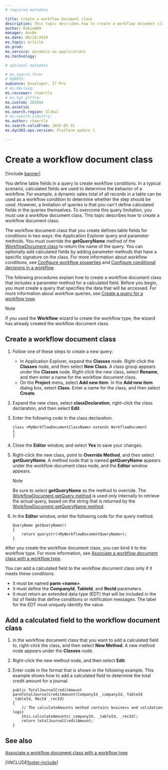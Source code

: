 ```yaml
---
# required metadata

title: Create a workflow document class
description: This topic describes how to create a workflow document class.
author: RobinARH
manager: AnnBe
ms.date: 06/19/2019
ms.topic: article
ms.prod: 
ms.service: dynamics-ax-applications
ms.technology: 

# optional metadata

# ms.search.form: 
# ROBOTS: 
audience: Developer, IT Pro
# ms.devlang: 
ms.reviewer: rhaertle
# ms.tgt_pltfrm: 
ms.custom: 202694
ms.assetid: 
ms.search.region: Global
# ms.search.industry: 
ms.author: rhaertle
ms.search.validFrom: 2016-05-31
ms.dyn365.ops.version: Platform update 1

---
```


# Create a workflow document class

[!include [banner](../includes/banner.md)]

You define table fields in a query to create workflow conditions. In a typical scenario, calculated fields are used to determine the behavior of a workflow. For example, a dynamic sales total of all records in a table can be used as a workflow condition to determine whether the step should be used. However, a limitation of queries is that you can't define calculated fields in the queries themselves. To overcome this query limitation, you must use a workflow document class. This topic describes how to create a workflow document class.

The workflow document class that you create defines table fields for conditions in two ways: the Application Explorer query and parameter methods. You must override the **getQueryName** method of the [WorkflowDocument class](https://docs.microsoft.com/previous-versions/dynamics/ax-2012/application-classes/gg798542(v=ax.60)) to return the name of the query. You can optionally add calculated fields by adding parameter methods that have a specific signature on the class. For more information about workflow conditions, see [Configure workflow properties](configure-workflow-properties.md) and [Configure conditional decisions in a workflow](configure-conditional-decision-workflow.md).

The following procedures explain how to create a workflow document class that includes a parameter method for a calculated field. Before you begin, you must create a query that specifies the data that will be accessed. For more information about workflow queries, see [Create a query for a workflow type](workflow-type-query.md).

> [!NOTE]
> If you used the **Workflow** wizard to create the workflow type, the wizard has already created the workflow document class.

## Create a workflow document class

1. Follow one of these steps to create a new query:

    + In Application Explorer, expand the **Classes** node. Right-click the **Classes** node, and then select **New Class**. A class group appears under the **Classes** node. Right-click the new class, select **Rename**, and then enter a name for the workflow document class.
    + On the **Project** menu, select **Add new item**. In the **Add new item** dialog box, select **Class**. Enter a name for the class, and then select **Create**.

2. Expand the new class, select **classDeclaration**, right-click the class declaration, and then select **Edit**.
3. Enter the following code in the class declaration.

    ```X++
    class <MyWorkflowDocumentClassName> extends WorkflowDocument
    {
    }
    ```

4. Close the **Editor** window, and select **Yes** to save your changes.
5. Right-click the new class, point to **Override Method**, and then select **getQueryName**. A method node that is named **getQueryName** appears under the workflow document class node, and the **Editor** window appears.

    > [!NOTE]
    > Be sure to select **getQueryName** as the method to override. The [WorkflowDocument.getQuery method](https://docs.microsoft.com/previous-versions/dynamics/ax-2012/application-classes/gg798533(v=ax.60)) is used only internally to retrieve the actual query, based on the string that is returned by the [WorkflowDocument.getQueryName method](https://docs.microsoft.com/previous-versions/dynamics/ax-2012/application-classes/gg798541(v=ax.60)).

6. In the **Editor** window, enter the following code for the query method.

    ```X++
    QueryName getQueryName()
    {
        return querystr(<MyWorkflowDocumentQueryName>);
    }
    ```

After you create the workflow document class, you can bind it to the workflow type. For more information, see [Associate a workflow document class with a workflow type](workflow-type-associate-document.md).

You can add a calculated field to the workflow document class only if it meets these conditions:

- It must be named **parm \<name\>**.
- It must define the **CompanyId**, **TableId**, and **RecId** parameters.
- It must return an extended data type (EDT) that will be included in the list of fields that define conditions or notification messages. The label for the EDT must uniquely identify the value.

## Add a calculated field to the workflow document class

1. In the workflow document class that you want to add a calculated field to, right-click the class, and then select **New Method**. A new method node appears under the **Classes** node.
2. Right-click the new method node, and then select **Edit**.
3. Enter code in the format that is shown in the following example. This example shows how to add a calculated field to determine the total credit amount for a journal.

    ```X++
    public TotalJournalCreditAmount parmTotalJournalCreditAmount(CompanyId _companyId, TableId _tableId, RecId _recId)
    {
        // The calculateAmounts method contains business and validation logic
        this.calculateAmounts(_companyId, _tableId, _recId);
        return totalJournalCreditAmount;
    }
    ```

## See also

[Associate a workflow document class with a workflow type](workflow-type-associate-document.md)


[!INCLUDE[footer-include](../../../includes/footer-banner.md)]